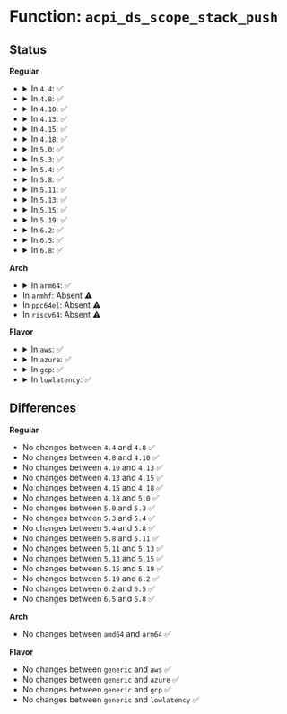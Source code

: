 # Function: <code>acpi_ds_scope_stack_push</code>

## Status
<b>Regular</b>
<ul>
<li>
<details>
<summary>In <code>4.4</code>: ✅</summary>

```c
acpi_status acpi_ds_scope_stack_push(struct acpi_namespace_node *node, acpi_object_type type, struct acpi_walk_state *walk_state);
```

**Collision:** Unique Global

**Inline:** No

**Transformation:** False

**Instances:**

```
In drivers/acpi/acpica/dswscope.c (ffffffff8148f72c)
Location: drivers/acpi/acpica/dswscope.c:100
Inline: False
Direct callers:
  - drivers/acpi/acpica/dswexec.c:acpi_ds_exec_begin_op
  - drivers/acpi/acpica/dswload.c:acpi_ds_load1_begin_op
  - drivers/acpi/acpica/dswload2.c:acpi_ds_load2_begin_op
  - drivers/acpi/acpica/dswload2.c:acpi_ds_load2_begin_op
  - drivers/acpi/acpica/dswstate.c:acpi_ds_init_aml_walk
  - drivers/acpi/acpica/dswstate.c:acpi_ds_init_aml_walk
  - drivers/acpi/acpica/nsaccess.c:acpi_ns_lookup
  - drivers/acpi/acpica/nsparse.c:acpi_ns_one_complete_parse
```
**Symbols:**

```
ffffffff8148f72c-ffffffff8148f7c4: acpi_ds_scope_stack_push (STB_GLOBAL)
```
</details>
</li>
<li>
<details>
<summary>In <code>4.8</code>: ✅</summary>

```c
acpi_status acpi_ds_scope_stack_push(struct acpi_namespace_node *node, acpi_object_type type, struct acpi_walk_state *walk_state);
```

**Collision:** Unique Global

**Inline:** No

**Transformation:** False

**Instances:**

```
In drivers/acpi/acpica/dswscope.c (ffffffff814de52d)
Location: drivers/acpi/acpica/dswscope.c:101
Inline: False
Direct callers:
  - drivers/acpi/acpica/dswexec.c:acpi_ds_exec_begin_op
  - drivers/acpi/acpica/dswload.c:acpi_ds_load1_begin_op
  - drivers/acpi/acpica/dswload2.c:acpi_ds_load2_begin_op
  - drivers/acpi/acpica/dswload2.c:acpi_ds_load2_begin_op
  - drivers/acpi/acpica/dswstate.c:acpi_ds_init_aml_walk
  - drivers/acpi/acpica/dswstate.c:acpi_ds_init_aml_walk
  - drivers/acpi/acpica/nsaccess.c:acpi_ns_lookup
  - drivers/acpi/acpica/nsparse.c:acpi_ns_one_complete_parse
```
**Symbols:**

```
ffffffff814de52d-ffffffff814de5c5: acpi_ds_scope_stack_push (STB_GLOBAL)
```
</details>
</li>
<li>
<details>
<summary>In <code>4.10</code>: ✅</summary>

```c
acpi_status acpi_ds_scope_stack_push(struct acpi_namespace_node *node, acpi_object_type type, struct acpi_walk_state *walk_state);
```

**Collision:** Unique Global

**Inline:** No

**Transformation:** False

**Instances:**

```
In drivers/acpi/acpica/dswscope.c (ffffffff81500df5)
Location: drivers/acpi/acpica/dswscope.c:101
Inline: False
Direct callers:
  - drivers/acpi/acpica/dswexec.c:acpi_ds_exec_begin_op
  - drivers/acpi/acpica/dswload.c:acpi_ds_load1_begin_op
  - drivers/acpi/acpica/dswload2.c:acpi_ds_load2_begin_op
  - drivers/acpi/acpica/dswload2.c:acpi_ds_load2_begin_op
  - drivers/acpi/acpica/dswstate.c:acpi_ds_init_aml_walk
  - drivers/acpi/acpica/dswstate.c:acpi_ds_init_aml_walk
  - drivers/acpi/acpica/nsaccess.c:acpi_ns_lookup
  - drivers/acpi/acpica/nsparse.c:acpi_ns_one_complete_parse
  - drivers/acpi/acpica/psxface.c:acpi_ps_execute_table
```
**Symbols:**

```
ffffffff81500df5-ffffffff81500e8d: acpi_ds_scope_stack_push (STB_GLOBAL)
```
</details>
</li>
<li>
<details>
<summary>In <code>4.13</code>: ✅</summary>

```c
acpi_status acpi_ds_scope_stack_push(struct acpi_namespace_node *node, acpi_object_type type, struct acpi_walk_state *walk_state);
```

**Collision:** Unique Global

**Inline:** No

**Transformation:** False

**Instances:**

```
In drivers/acpi/acpica/dswscope.c (ffffffff815112d3)
Location: drivers/acpi/acpica/dswscope.c:101
Inline: False
Direct callers:
  - drivers/acpi/acpica/dswexec.c:acpi_ds_exec_begin_op
  - drivers/acpi/acpica/dswload.c:acpi_ds_load1_begin_op
  - drivers/acpi/acpica/dswload2.c:acpi_ds_load2_begin_op
  - drivers/acpi/acpica/dswload2.c:acpi_ds_load2_begin_op
  - drivers/acpi/acpica/dswstate.c:acpi_ds_init_aml_walk
  - drivers/acpi/acpica/dswstate.c:acpi_ds_init_aml_walk
  - drivers/acpi/acpica/nsaccess.c:acpi_ns_lookup
  - drivers/acpi/acpica/nsparse.c:acpi_ns_one_complete_parse
  - drivers/acpi/acpica/psxface.c:acpi_ps_execute_table
```
**Symbols:**

```
ffffffff815112d3-ffffffff8151136b: acpi_ds_scope_stack_push (STB_GLOBAL)
```
</details>
</li>
<li>
<details>
<summary>In <code>4.15</code>: ✅</summary>

```c
acpi_status acpi_ds_scope_stack_push(struct acpi_namespace_node *node, acpi_object_type type, struct acpi_walk_state *walk_state);
```

**Collision:** Unique Global

**Inline:** No

**Transformation:** False

**Instances:**

```
In drivers/acpi/acpica/dswscope.c (ffffffff81558503)
Location: drivers/acpi/acpica/dswscope.c:101
Inline: False
Direct callers:
  - drivers/acpi/acpica/dswexec.c:acpi_ds_exec_begin_op
  - drivers/acpi/acpica/dswload.c:acpi_ds_load1_begin_op
  - drivers/acpi/acpica/dswload2.c:acpi_ds_load2_begin_op
  - drivers/acpi/acpica/dswload2.c:acpi_ds_load2_begin_op
  - drivers/acpi/acpica/dswstate.c:acpi_ds_init_aml_walk
  - drivers/acpi/acpica/dswstate.c:acpi_ds_init_aml_walk
  - drivers/acpi/acpica/nsaccess.c:acpi_ns_lookup
  - drivers/acpi/acpica/nsparse.c:acpi_ns_one_complete_parse
  - drivers/acpi/acpica/psxface.c:acpi_ps_execute_table
  - drivers/acpi/acpica/dbmethod.c:acpi_db_disassemble_method
```
**Symbols:**

```
ffffffff81558503-ffffffff81558785: acpi_ds_scope_stack_push (STB_GLOBAL)
```
</details>
</li>
<li>
<details>
<summary>In <code>4.18</code>: ✅</summary>

```c
acpi_status acpi_ds_scope_stack_push(struct acpi_namespace_node *node, acpi_object_type type, struct acpi_walk_state *walk_state);
```

**Collision:** Unique Global

**Inline:** No

**Transformation:** False

**Instances:**

```
In drivers/acpi/acpica/dswscope.c (ffffffff8158f019)
Location: drivers/acpi/acpica/dswscope.c:67
Inline: False
Direct callers:
  - drivers/acpi/acpica/dswexec.c:acpi_ds_exec_begin_op
  - drivers/acpi/acpica/dswload.c:acpi_ds_load1_begin_op
  - drivers/acpi/acpica/dswload2.c:acpi_ds_load2_begin_op
  - drivers/acpi/acpica/dswload2.c:acpi_ds_load2_begin_op
  - drivers/acpi/acpica/dswstate.c:acpi_ds_init_aml_walk
  - drivers/acpi/acpica/dswstate.c:acpi_ds_init_aml_walk
  - drivers/acpi/acpica/nsaccess.c:acpi_ns_lookup
  - drivers/acpi/acpica/nsparse.c:acpi_ns_one_complete_parse
  - drivers/acpi/acpica/psxface.c:acpi_ps_execute_table
  - drivers/acpi/acpica/dbmethod.c:acpi_db_disassemble_method
```
**Symbols:**

```
ffffffff8158f019-ffffffff8158f29c: acpi_ds_scope_stack_push (STB_GLOBAL)
```
</details>
</li>
<li>
<details>
<summary>In <code>5.0</code>: ✅</summary>

```c
acpi_status acpi_ds_scope_stack_push(struct acpi_namespace_node *node, acpi_object_type type, struct acpi_walk_state *walk_state);
```

**Collision:** Unique Global

**Inline:** No

**Transformation:** False

**Instances:**

```
In drivers/acpi/acpica/dswscope.c (ffffffff815a769b)
Location: drivers/acpi/acpica/dswscope.c:67
Inline: False
Direct callers:
  - drivers/acpi/acpica/dswexec.c:acpi_ds_exec_begin_op
  - drivers/acpi/acpica/dswload.c:acpi_ds_load1_begin_op
  - drivers/acpi/acpica/dswload2.c:acpi_ds_load2_begin_op
  - drivers/acpi/acpica/dswload2.c:acpi_ds_load2_begin_op
  - drivers/acpi/acpica/dswstate.c:acpi_ds_init_aml_walk
  - drivers/acpi/acpica/dswstate.c:acpi_ds_init_aml_walk
  - drivers/acpi/acpica/nsaccess.c:acpi_ns_lookup
  - drivers/acpi/acpica/nsparse.c:acpi_ns_one_complete_parse
  - drivers/acpi/acpica/psxface.c:acpi_ps_execute_table
```
**Symbols:**

```
ffffffff815a769b-ffffffff815a791e: acpi_ds_scope_stack_push (STB_GLOBAL)
```
</details>
</li>
<li>
<details>
<summary>In <code>5.3</code>: ✅</summary>

```c
acpi_status acpi_ds_scope_stack_push(struct acpi_namespace_node *node, acpi_object_type type, struct acpi_walk_state *walk_state);
```

**Collision:** Unique Global

**Inline:** No

**Transformation:** False

**Instances:**

```
In drivers/acpi/acpica/dswscope.c (ffffffff815d8de5)
Location: drivers/acpi/acpica/dswscope.c:67
Inline: False
Direct callers:
  - drivers/acpi/acpica/dswexec.c:acpi_ds_exec_begin_op
  - drivers/acpi/acpica/dswload.c:acpi_ds_load1_begin_op
  - drivers/acpi/acpica/dswload2.c:acpi_ds_load2_begin_op
  - drivers/acpi/acpica/dswload2.c:acpi_ds_load2_begin_op
  - drivers/acpi/acpica/dswstate.c:acpi_ds_init_aml_walk
  - drivers/acpi/acpica/dswstate.c:acpi_ds_init_aml_walk
  - drivers/acpi/acpica/nsaccess.c:acpi_ns_lookup
  - drivers/acpi/acpica/nsparse.c:acpi_ns_one_complete_parse
  - drivers/acpi/acpica/psxface.c:acpi_ps_execute_table
```
**Symbols:**

```
ffffffff815d8de5-ffffffff815d9065: acpi_ds_scope_stack_push (STB_GLOBAL)
```
</details>
</li>
<li>
<details>
<summary>In <code>5.4</code>: ✅</summary>

```c
acpi_status acpi_ds_scope_stack_push(struct acpi_namespace_node *node, acpi_object_type type, struct acpi_walk_state *walk_state);
```

**Collision:** Unique Global

**Inline:** No

**Transformation:** False

**Instances:**

```
In drivers/acpi/acpica/dswscope.c (ffffffff815fa09d)
Location: drivers/acpi/acpica/dswscope.c:67
Inline: False
Direct callers:
  - drivers/acpi/acpica/dswexec.c:acpi_ds_exec_begin_op
  - drivers/acpi/acpica/dswload.c:acpi_ds_load1_begin_op
  - drivers/acpi/acpica/dswload2.c:acpi_ds_load2_begin_op
  - drivers/acpi/acpica/dswload2.c:acpi_ds_load2_begin_op
  - drivers/acpi/acpica/dswstate.c:acpi_ds_init_aml_walk
  - drivers/acpi/acpica/dswstate.c:acpi_ds_init_aml_walk
  - drivers/acpi/acpica/nsaccess.c:acpi_ns_lookup
  - drivers/acpi/acpica/nsparse.c:acpi_ns_one_complete_parse
  - drivers/acpi/acpica/psxface.c:acpi_ps_execute_table
```
**Symbols:**

```
ffffffff815fa09d-ffffffff815fa31d: acpi_ds_scope_stack_push (STB_GLOBAL)
```
</details>
</li>
<li>
<details>
<summary>In <code>5.8</code>: ✅</summary>

```c
acpi_status acpi_ds_scope_stack_push(struct acpi_namespace_node *node, acpi_object_type type, struct acpi_walk_state *walk_state);
```

**Collision:** Unique Global

**Inline:** No

**Transformation:** False

**Instances:**

```
In drivers/acpi/acpica/dswscope.c (ffffffff816a61b9)
Location: drivers/acpi/acpica/dswscope.c:67
Inline: False
Direct callers:
  - drivers/acpi/acpica/dswexec.c:acpi_ds_exec_begin_op
  - drivers/acpi/acpica/dswload.c:acpi_ds_load1_begin_op
  - drivers/acpi/acpica/dswload2.c:acpi_ds_load2_begin_op
  - drivers/acpi/acpica/dswload2.c:acpi_ds_load2_begin_op
  - drivers/acpi/acpica/dswstate.c:acpi_ds_init_aml_walk
  - drivers/acpi/acpica/dswstate.c:acpi_ds_init_aml_walk
  - drivers/acpi/acpica/nsaccess.c:acpi_ns_lookup
  - drivers/acpi/acpica/nsparse.c:acpi_ns_one_complete_parse
  - drivers/acpi/acpica/psxface.c:acpi_ps_execute_table
```
**Symbols:**

```
ffffffff816a61b9-ffffffff816a6439: acpi_ds_scope_stack_push (STB_GLOBAL)
```
</details>
</li>
<li>
<details>
<summary>In <code>5.11</code>: ✅</summary>

```c
acpi_status acpi_ds_scope_stack_push(struct acpi_namespace_node *node, acpi_object_type type, struct acpi_walk_state *walk_state);
```

**Collision:** Unique Global

**Inline:** No

**Transformation:** False

**Instances:**

```
In drivers/acpi/acpica/dswscope.c (ffffffff816c39af)
Location: drivers/acpi/acpica/dswscope.c:67
Inline: False
Direct callers:
  - drivers/acpi/acpica/dswexec.c:acpi_ds_exec_begin_op
  - drivers/acpi/acpica/dswload.c:acpi_ds_load1_begin_op
  - drivers/acpi/acpica/dswload2.c:acpi_ds_load2_begin_op
  - drivers/acpi/acpica/dswload2.c:acpi_ds_load2_begin_op
  - drivers/acpi/acpica/dswstate.c:acpi_ds_init_aml_walk
  - drivers/acpi/acpica/dswstate.c:acpi_ds_init_aml_walk
  - drivers/acpi/acpica/nsaccess.c:acpi_ns_lookup
  - drivers/acpi/acpica/nsparse.c:acpi_ns_one_complete_parse
  - drivers/acpi/acpica/psxface.c:acpi_ps_execute_table
```
**Symbols:**

```
ffffffff816c39af-ffffffff816c3c2f: acpi_ds_scope_stack_push (STB_GLOBAL)
```
</details>
</li>
<li>
<details>
<summary>In <code>5.13</code>: ✅</summary>

```c
acpi_status acpi_ds_scope_stack_push(struct acpi_namespace_node *node, acpi_object_type type, struct acpi_walk_state *walk_state);
```

**Collision:** Unique Global

**Inline:** No

**Transformation:** False

**Instances:**

```
In drivers/acpi/acpica/dswscope.c (ffffffff816a5a42)
Location: drivers/acpi/acpica/dswscope.c:67
Inline: False
Direct callers:
  - drivers/acpi/acpica/dswexec.c:acpi_ds_exec_begin_op
  - drivers/acpi/acpica/dswload.c:acpi_ds_load1_begin_op
  - drivers/acpi/acpica/dswload2.c:acpi_ds_load2_begin_op
  - drivers/acpi/acpica/dswload2.c:acpi_ds_load2_begin_op
  - drivers/acpi/acpica/dswstate.c:acpi_ds_init_aml_walk
  - drivers/acpi/acpica/dswstate.c:acpi_ds_init_aml_walk
  - drivers/acpi/acpica/nsaccess.c:acpi_ns_lookup
  - drivers/acpi/acpica/nsparse.c:acpi_ns_one_complete_parse
  - drivers/acpi/acpica/psxface.c:acpi_ps_execute_table
```
**Symbols:**

```
ffffffff816a5a42-ffffffff816a5cc2: acpi_ds_scope_stack_push (STB_GLOBAL)
```
</details>
</li>
<li>
<details>
<summary>In <code>5.15</code>: ✅</summary>

```c
acpi_status acpi_ds_scope_stack_push(struct acpi_namespace_node *node, acpi_object_type type, struct acpi_walk_state *walk_state);
```

**Collision:** Unique Global

**Inline:** No

**Transformation:** False

**Instances:**

```
In drivers/acpi/acpica/dswscope.c (ffffffff8171c47f)
Location: drivers/acpi/acpica/dswscope.c:67
Inline: False
Direct callers:
  - drivers/acpi/acpica/dswexec.c:acpi_ds_exec_begin_op
  - drivers/acpi/acpica/dswload.c:acpi_ds_load1_begin_op
  - drivers/acpi/acpica/dswload2.c:acpi_ds_load2_begin_op
  - drivers/acpi/acpica/dswload2.c:acpi_ds_load2_begin_op
  - drivers/acpi/acpica/dswstate.c:acpi_ds_init_aml_walk
  - drivers/acpi/acpica/dswstate.c:acpi_ds_init_aml_walk
  - drivers/acpi/acpica/nsaccess.c:acpi_ns_lookup
  - drivers/acpi/acpica/nsparse.c:acpi_ns_one_complete_parse
  - drivers/acpi/acpica/psxface.c:acpi_ps_execute_table
```
**Symbols:**

```
ffffffff8171c47f-ffffffff8171c6ff: acpi_ds_scope_stack_push (STB_GLOBAL)
```
</details>
</li>
<li>
<details>
<summary>In <code>5.19</code>: ✅</summary>

```c
acpi_status acpi_ds_scope_stack_push(struct acpi_namespace_node *node, acpi_object_type type, struct acpi_walk_state *walk_state);
```

**Collision:** Unique Global

**Inline:** No

**Transformation:** False

**Instances:**

```
In drivers/acpi/acpica/dswscope.c (ffffffff8184c3f8)
Location: drivers/acpi/acpica/dswscope.c:67
Inline: False
Direct callers:
  - drivers/acpi/acpica/dswexec.c:acpi_ds_exec_begin_op
  - drivers/acpi/acpica/dswload.c:acpi_ds_load1_begin_op
  - drivers/acpi/acpica/dswload2.c:acpi_ds_load2_begin_op
  - drivers/acpi/acpica/dswload2.c:acpi_ds_load2_begin_op
  - drivers/acpi/acpica/dswstate.c:acpi_ds_init_aml_walk
  - drivers/acpi/acpica/dswstate.c:acpi_ds_init_aml_walk
  - drivers/acpi/acpica/nsaccess.c:acpi_ns_lookup
  - drivers/acpi/acpica/nsparse.c:acpi_ns_one_complete_parse
  - drivers/acpi/acpica/psxface.c:acpi_ps_execute_table
```
**Symbols:**

```
ffffffff8184c3f8-ffffffff8184c68d: acpi_ds_scope_stack_push (STB_GLOBAL)
```
</details>
</li>
<li>
<details>
<summary>In <code>6.2</code>: ✅</summary>

```c
acpi_status acpi_ds_scope_stack_push(struct acpi_namespace_node *node, acpi_object_type type, struct acpi_walk_state *walk_state);
```

**Collision:** Unique Global

**Inline:** No

**Transformation:** False

**Instances:**

```
In drivers/acpi/acpica/dswscope.c (ffffffff81985100)
Location: drivers/acpi/acpica/dswscope.c:67
Inline: False
Direct callers:
  - drivers/acpi/acpica/dswexec.c:acpi_ds_exec_begin_op
  - drivers/acpi/acpica/dswload.c:acpi_ds_load1_begin_op
  - drivers/acpi/acpica/dswload2.c:acpi_ds_load2_begin_op
  - drivers/acpi/acpica/dswload2.c:acpi_ds_load2_begin_op
  - drivers/acpi/acpica/dswstate.c:acpi_ds_init_aml_walk
  - drivers/acpi/acpica/dswstate.c:acpi_ds_init_aml_walk
  - drivers/acpi/acpica/nsaccess.c:acpi_ns_lookup
  - drivers/acpi/acpica/nsparse.c:acpi_ns_one_complete_parse
  - drivers/acpi/acpica/psxface.c:acpi_ps_execute_table
```
**Symbols:**

```
ffffffff81985100-ffffffff819853d3: acpi_ds_scope_stack_push (STB_GLOBAL)
```
</details>
</li>
<li>
<details>
<summary>In <code>6.5</code>: ✅</summary>

```c
acpi_status acpi_ds_scope_stack_push(struct acpi_namespace_node *node, acpi_object_type type, struct acpi_walk_state *walk_state);
```

**Collision:** Unique Global

**Inline:** No

**Transformation:** False

**Instances:**

```
In drivers/acpi/acpica/dswscope.c (ffffffff819cbb40)
Location: drivers/acpi/acpica/dswscope.c:67
Inline: False
Direct callers:
  - drivers/acpi/acpica/dswexec.c:acpi_ds_exec_begin_op
  - drivers/acpi/acpica/dswload.c:acpi_ds_load1_begin_op
  - drivers/acpi/acpica/dswload2.c:acpi_ds_load2_begin_op
  - drivers/acpi/acpica/dswload2.c:acpi_ds_load2_begin_op
  - drivers/acpi/acpica/dswstate.c:acpi_ds_init_aml_walk
  - drivers/acpi/acpica/dswstate.c:acpi_ds_init_aml_walk
  - drivers/acpi/acpica/nsaccess.c:acpi_ns_lookup
  - drivers/acpi/acpica/nsparse.c:acpi_ns_one_complete_parse
  - drivers/acpi/acpica/psxface.c:acpi_ps_execute_table
```
**Symbols:**

```
ffffffff819cbb40-ffffffff819cbe13: acpi_ds_scope_stack_push (STB_GLOBAL)
```
</details>
</li>
<li>
<details>
<summary>In <code>6.8</code>: ✅</summary>

```c
acpi_status acpi_ds_scope_stack_push(struct acpi_namespace_node *node, acpi_object_type type, struct acpi_walk_state *walk_state);
```

**Collision:** Unique Global

**Inline:** No

**Transformation:** False

**Instances:**

```
In drivers/acpi/acpica/dswscope.c (ffffffff81a16590)
Location: drivers/acpi/acpica/dswscope.c:67
Inline: False
Direct callers:
  - drivers/acpi/acpica/dswexec.c:acpi_ds_exec_begin_op
  - drivers/acpi/acpica/dswload.c:acpi_ds_load1_begin_op
  - drivers/acpi/acpica/dswload2.c:acpi_ds_load2_begin_op
  - drivers/acpi/acpica/dswload2.c:acpi_ds_load2_begin_op
  - drivers/acpi/acpica/dswstate.c:acpi_ds_init_aml_walk
  - drivers/acpi/acpica/dswstate.c:acpi_ds_init_aml_walk
  - drivers/acpi/acpica/nsaccess.c:acpi_ns_lookup
  - drivers/acpi/acpica/nsparse.c:acpi_ns_one_complete_parse
  - drivers/acpi/acpica/psxface.c:acpi_ps_execute_table
```
**Symbols:**

```
ffffffff81a16590-ffffffff81a16863: acpi_ds_scope_stack_push (STB_GLOBAL)
```
</details>
</li>
</ul>
<b>Arch</b>
<ul>
<li>
<details>
<summary>In <code>arm64</code>: ✅</summary>

```c
acpi_status acpi_ds_scope_stack_push(struct acpi_namespace_node *node, acpi_object_type type, struct acpi_walk_state *walk_state);
```

**Collision:** Unique Global

**Inline:** No

**Transformation:** False

**Instances:**

```
In drivers/acpi/acpica/dswscope.c (ffff800010781450)
Location: drivers/acpi/acpica/dswscope.c:67
Inline: False
Direct callers:
  - drivers/acpi/acpica/dswexec.c:acpi_ds_exec_begin_op
  - drivers/acpi/acpica/dswload.c:acpi_ds_load1_begin_op
  - drivers/acpi/acpica/dswload2.c:acpi_ds_load2_begin_op
  - drivers/acpi/acpica/dswload2.c:acpi_ds_load2_begin_op
  - drivers/acpi/acpica/dswstate.c:acpi_ds_init_aml_walk
  - drivers/acpi/acpica/dswstate.c:acpi_ds_init_aml_walk
  - drivers/acpi/acpica/nsaccess.c:acpi_ns_lookup
  - drivers/acpi/acpica/nsparse.c:acpi_ns_one_complete_parse
  - drivers/acpi/acpica/psxface.c:acpi_ps_execute_table
```
**Symbols:**

```
ffff800010781450-ffff800010781510: acpi_ds_scope_stack_push (STB_GLOBAL)
```
</details>
</li>
<li>
In <code>armhf</code>: Absent ⚠️
</li>
<li>
In <code>ppc64el</code>: Absent ⚠️
</li>
<li>
In <code>riscv64</code>: Absent ⚠️
</li>
</ul>
<b>Flavor</b>
<ul>
<li>
<details>
<summary>In <code>aws</code>: ✅</summary>

```c
acpi_status acpi_ds_scope_stack_push(struct acpi_namespace_node *node, acpi_object_type type, struct acpi_walk_state *walk_state);
```

**Collision:** Unique Global

**Inline:** No

**Transformation:** False

**Instances:**

```
In drivers/acpi/acpica/dswscope.c (ffffffff815e4de9)
Location: drivers/acpi/acpica/dswscope.c:67
Inline: False
Direct callers:
  - drivers/acpi/acpica/dswexec.c:acpi_ds_exec_begin_op
  - drivers/acpi/acpica/dswload.c:acpi_ds_load1_begin_op
  - drivers/acpi/acpica/dswload2.c:acpi_ds_load2_begin_op
  - drivers/acpi/acpica/dswload2.c:acpi_ds_load2_begin_op
  - drivers/acpi/acpica/dswstate.c:acpi_ds_init_aml_walk
  - drivers/acpi/acpica/dswstate.c:acpi_ds_init_aml_walk
  - drivers/acpi/acpica/nsaccess.c:acpi_ns_lookup
  - drivers/acpi/acpica/nsparse.c:acpi_ns_one_complete_parse
  - drivers/acpi/acpica/psxface.c:acpi_ps_execute_table
```
**Symbols:**

```
ffffffff815e4de9-ffffffff815e4e81: acpi_ds_scope_stack_push (STB_GLOBAL)
```
</details>
</li>
<li>
<details>
<summary>In <code>azure</code>: ✅</summary>

```c
acpi_status acpi_ds_scope_stack_push(struct acpi_namespace_node *node, acpi_object_type type, struct acpi_walk_state *walk_state);
```

**Collision:** Unique Global

**Inline:** No

**Transformation:** False

**Instances:**

```
In drivers/acpi/acpica/dswscope.c (ffffffff815d0455)
Location: drivers/acpi/acpica/dswscope.c:67
Inline: False
Direct callers:
  - drivers/acpi/acpica/dswexec.c:acpi_ds_exec_begin_op
  - drivers/acpi/acpica/dswload.c:acpi_ds_load1_begin_op
  - drivers/acpi/acpica/dswload2.c:acpi_ds_load2_begin_op
  - drivers/acpi/acpica/dswload2.c:acpi_ds_load2_begin_op
  - drivers/acpi/acpica/dswstate.c:acpi_ds_init_aml_walk
  - drivers/acpi/acpica/dswstate.c:acpi_ds_init_aml_walk
  - drivers/acpi/acpica/nsaccess.c:acpi_ns_lookup
  - drivers/acpi/acpica/nsparse.c:acpi_ns_one_complete_parse
  - drivers/acpi/acpica/psxface.c:acpi_ps_execute_table
```
**Symbols:**

```
ffffffff815d0455-ffffffff815d04ed: acpi_ds_scope_stack_push (STB_GLOBAL)
```
</details>
</li>
<li>
<details>
<summary>In <code>gcp</code>: ✅</summary>

```c
acpi_status acpi_ds_scope_stack_push(struct acpi_namespace_node *node, acpi_object_type type, struct acpi_walk_state *walk_state);
```

**Collision:** Unique Global

**Inline:** No

**Transformation:** False

**Instances:**

```
In drivers/acpi/acpica/dswscope.c (ffffffff815ee37d)
Location: drivers/acpi/acpica/dswscope.c:67
Inline: False
Direct callers:
  - drivers/acpi/acpica/dswexec.c:acpi_ds_exec_begin_op
  - drivers/acpi/acpica/dswload.c:acpi_ds_load1_begin_op
  - drivers/acpi/acpica/dswload2.c:acpi_ds_load2_begin_op
  - drivers/acpi/acpica/dswload2.c:acpi_ds_load2_begin_op
  - drivers/acpi/acpica/dswstate.c:acpi_ds_init_aml_walk
  - drivers/acpi/acpica/dswstate.c:acpi_ds_init_aml_walk
  - drivers/acpi/acpica/nsaccess.c:acpi_ns_lookup
  - drivers/acpi/acpica/nsparse.c:acpi_ns_one_complete_parse
  - drivers/acpi/acpica/psxface.c:acpi_ps_execute_table
```
**Symbols:**

```
ffffffff815ee37d-ffffffff815ee5fd: acpi_ds_scope_stack_push (STB_GLOBAL)
```
</details>
</li>
<li>
<details>
<summary>In <code>lowlatency</code>: ✅</summary>

```c
acpi_status acpi_ds_scope_stack_push(struct acpi_namespace_node *node, acpi_object_type type, struct acpi_walk_state *walk_state);
```

**Collision:** Unique Global

**Inline:** No

**Transformation:** False

**Instances:**

```
In drivers/acpi/acpica/dswscope.c (ffffffff8160822d)
Location: drivers/acpi/acpica/dswscope.c:67
Inline: False
Direct callers:
  - drivers/acpi/acpica/dswexec.c:acpi_ds_exec_begin_op
  - drivers/acpi/acpica/dswload.c:acpi_ds_load1_begin_op
  - drivers/acpi/acpica/dswload2.c:acpi_ds_load2_begin_op
  - drivers/acpi/acpica/dswload2.c:acpi_ds_load2_begin_op
  - drivers/acpi/acpica/dswstate.c:acpi_ds_init_aml_walk
  - drivers/acpi/acpica/dswstate.c:acpi_ds_init_aml_walk
  - drivers/acpi/acpica/nsaccess.c:acpi_ns_lookup
  - drivers/acpi/acpica/nsparse.c:acpi_ns_one_complete_parse
  - drivers/acpi/acpica/psxface.c:acpi_ps_execute_table
```
**Symbols:**

```
ffffffff8160822d-ffffffff816084ad: acpi_ds_scope_stack_push (STB_GLOBAL)
```
</details>
</li>
</ul>

## Differences
<b>Regular</b>
<ul>
<li>
No changes between <code>4.4</code> and <code>4.8</code> ✅
</li>
<li>
No changes between <code>4.8</code> and <code>4.10</code> ✅
</li>
<li>
No changes between <code>4.10</code> and <code>4.13</code> ✅
</li>
<li>
No changes between <code>4.13</code> and <code>4.15</code> ✅
</li>
<li>
No changes between <code>4.15</code> and <code>4.18</code> ✅
</li>
<li>
No changes between <code>4.18</code> and <code>5.0</code> ✅
</li>
<li>
No changes between <code>5.0</code> and <code>5.3</code> ✅
</li>
<li>
No changes between <code>5.3</code> and <code>5.4</code> ✅
</li>
<li>
No changes between <code>5.4</code> and <code>5.8</code> ✅
</li>
<li>
No changes between <code>5.8</code> and <code>5.11</code> ✅
</li>
<li>
No changes between <code>5.11</code> and <code>5.13</code> ✅
</li>
<li>
No changes between <code>5.13</code> and <code>5.15</code> ✅
</li>
<li>
No changes between <code>5.15</code> and <code>5.19</code> ✅
</li>
<li>
No changes between <code>5.19</code> and <code>6.2</code> ✅
</li>
<li>
No changes between <code>6.2</code> and <code>6.5</code> ✅
</li>
<li>
No changes between <code>6.5</code> and <code>6.8</code> ✅
</li>
</ul>
<b>Arch</b>
<ul>
<li>
No changes between <code>amd64</code> and <code>arm64</code> ✅
</li>
</ul>
<b>Flavor</b>
<ul>
<li>
No changes between <code>generic</code> and <code>aws</code> ✅
</li>
<li>
No changes between <code>generic</code> and <code>azure</code> ✅
</li>
<li>
No changes between <code>generic</code> and <code>gcp</code> ✅
</li>
<li>
No changes between <code>generic</code> and <code>lowlatency</code> ✅
</li>
</ul>
